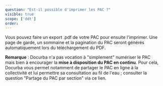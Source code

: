 ```yaml
---
question: "Est-il possible d'imprimer les PAC ?"
visible: true
scope: ['ddt']
order: 
---
```

Vous pouvez faire un export .pdf de votre PAC pour ensuite l'imprimer. Une page de garde, un sommaine et la pagination du PAC seront générés automatiquement lors du téléchargement du PDF.

**Remarque** : Docurba n'a pas vocation à "simplement" numériser le PAC mais bien à encourager la **mise à disposition du PAC en continu**. Pour cela, Docurba vous permet notamment de partager le PAC en ligne à la collectivité et lui permettre sa consultation au fil de l'eau ; consulter la question "Partage du PAC par section" via ce lien. 
